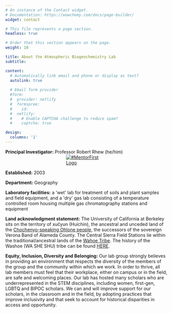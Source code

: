 ```yaml
---
# An instance of the Contact widget.
# Documentation: https://wowchemy.com/docs/page-builder/
widget: contact

# This file represents a page section.
headless: true

# Order that this section appears on the page.
weight: 10

title: About the Atmospheric Biogeochemistry Lab
subtitle:

content:
  # Automatically link email and phone or display as text?
  autolink: true
  
  # Email form provider
  #form:
  #  provider: netlify
  #  formspree:
  #    id:
  #  netlify:
  #    # Enable CAPTCHA challenge to reduce spam?
  #    captcha: true

design:
  columns: '1'
---
```


**Principal Investigator:** Professor Robert Rhew (he/him)
<a href="https://mentorfirst.org" target="_blank" style="display: block; width: 25%; margin: auto;">
    <img
        alt="#MentorFirst Logo"
        src="https://assets.pledge.mentorfirst.org/logo/mentoring_notext@2x.png"
        style="border: 0px;"
        border="0"
    />
</a>

**Established:** 2003 

**Department:** Geography 

**Laboratory facilities:** a 'wet' lab for treatment of soils and plant samples and field equipment, and a 'dry' gas lab consisting of a temperature controlled room housing multiple gas chromatography stations and equipment

**Land acknowledgment statement:** The University of California at Berkeley sits on the territory of xučyun (Huichin), the ancestral and unceded land of the [Chochenyo-speaking Ohlone people](https://sogoreate-landtrust.com/shuumi-land-tax/), the successors of the sovereign Verona Band of Alameda County.  The Central Sierra Field Stations lie within the traditional/ancestral lands of the [Wahoe Tribe](https://washoetribe.us/aboutpage/4-Page-washoe-history).  The history of the Washoe (WA SHE SHU) tribe can be found [HERE](https://washoetribe.us/articleblogpage/735-Page-washoe-tribe-history-past-and-present). 

**Equity, Inclusion, Diversity and Belonging:** Our lab group strongly believes in providing an environment that respects the diversity of the members of the group and the community within which we work. In order to thrive, all lab members must feel that their workplace, either on campus or in the field, are safe and welcoming places. Our lab has hosted many scholars who are underrepresented in the STEM disciplines, including women, first-gen, LGBTQ and BIPOC scholars. We can and will improve support for our scholars, in the classroom and in the field, by adopting practices that improve inclusivity and that seek to account for historical disparities in access and opportunity. 
